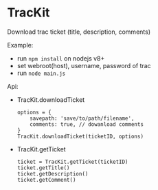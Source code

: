 # TracKit

Download trac ticket (title, description, comments)

Example:
* run `npm install` on nodejs v8+
* set webroot(host), username, password of trac
* run `node main.js`

Api:
* TracKit.downloadTicket
    ```
    options = {
        savepath: 'save/to/path/filename',
        comments: true, // dowanload comments
    }
    TracKit.downloadTicket(ticketID, options)
    ```
* TracKit.getTicket
    ```
    ticket = TracKit.getTicket(ticketID)
    ticket.getTitle()
    ticket.getDescription()
    ticket.getComment()
    ```
